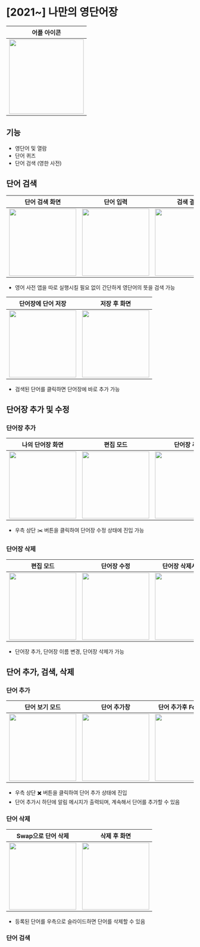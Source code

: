 # [2021~] 나만의 영단어장

|어플 아이콘|
|:---:|
|<img src="https://user-images.githubusercontent.com/39405316/119695447-2413b380-be89-11eb-8a02-ee2eca9ed9ba.png" width=200>|  

## 기능
* 영단어 및 열람
* 단어 퀴즈
* 단어 검색 (영한 사전)  

## 단어 검색
|단어 검색 화면|단어 입력|검색 결과|
|:---:|:---:|:---:|
|<img src="https://user-images.githubusercontent.com/39405316/176627711-a16a363c-da2a-4d4b-a12e-68c9b399f1b2.png" width=180>|<img src="https://user-images.githubusercontent.com/39405316/176627740-bbbb9db8-ecee-473a-afc5-426a8f6e3cfc.png" width=180>|<img src="https://user-images.githubusercontent.com/39405316/176623908-34b1102a-37cf-4b0e-b9b0-f022177b21fc.png" width=180>|

+ 영어 사전 앱을 따로 실행시킬 필요 없이 간단하게 영단어의 뜻을 검색 가능   

|단어장에 단어 저장|저장 후 화면|
|:---:|:---:|
|<img src="https://user-images.githubusercontent.com/39405316/176632222-999ae250-b44b-43f7-9cc9-8b51b39dfb1d.png" width=180>|<img src="https://user-images.githubusercontent.com/39405316/176632213-1e16f912-e32c-4a12-9b07-d9d40b037b26.png" width=180>|

+ 검색된 단어를 클릭하면 단어장에 바로 추가 가능  

## 단어장 추가 및 수정
### 단어장 추가
|나의 단어장 화면|편집 모드|단어장 추가|추가된 단어장|
|:---:|:---:|:---:|:---:|
|<img src="https://user-images.githubusercontent.com/39405316/176629594-28efb3d1-15fd-4f41-a6f4-b97d80a82c84.png" width=180>|<img src="https://user-images.githubusercontent.com/39405316/176629613-ce4f37c1-6874-4da6-8851-462652a227de.png" width=180>|<img src="https://user-images.githubusercontent.com/39405316/176630393-39a8757c-19f7-4203-b89f-121caf6dcf5e.png" width=180>|<img src="https://user-images.githubusercontent.com/39405316/176629631-1bbf51d0-8f20-4d84-ba2f-337f34768f61.png" width=180>|

+ 우측 상단 ✂️ 버튼을 클릭하여 단어장 수정 상태에 진입 가능  

### 단어장 삭제
|편집 모드|단어장 수정|단어장 삭제시 경고문|
|:---:|:---:|:---:|
|<img src="https://user-images.githubusercontent.com/39405316/176629631-1bbf51d0-8f20-4d84-ba2f-337f34768f61.png" width=180>|<img src="https://user-images.githubusercontent.com/39405316/176630687-58be9728-f9b0-4169-a946-c5d5d71d47b0.png" width=180>|<img src="https://user-images.githubusercontent.com/39405316/176629667-40b8acbe-afc5-4725-a7b5-b8d0e822c05d.png" width=180>|

+ 단어장 추가, 단어장 이름 변경, 단어장 삭제가 가능  

## 단어 추가, 검색, 삭제
### 단어 추가
|단어 보기 모드|단어 추가창|단어 추가후 Focus 유지|
|:---:|:---:|:---:|
|<img src="https://user-images.githubusercontent.com/39405316/176634332-f50eddda-4fd4-4036-87ef-28e996723487.png" width=180>|<img src="https://user-images.githubusercontent.com/39405316/176634375-bff4ed3e-ca30-4eb8-9195-2cad687272ae.png" width=180>|<img src="https://user-images.githubusercontent.com/39405316/176634414-86390c17-d5b0-4963-bfeb-c698ca0e2cf8.png" width=180>|

+ 우측 상단 ✖️ 버튼을 클릭하여 단어 추가 상태에 진입
+ 단어 추가시 하단에 알림 메시지가 출력되며, 계속해서 단어를 추가할 수 있음

### 단어 삭제
|Swap으로 단어 삭제|삭제 후 화면|
|:---:|:---:|
|<img src="https://user-images.githubusercontent.com/39405316/176634421-d555f242-2ee8-4ab5-8695-8e5cfeb4e0f6.png" width=180>|<img src="https://user-images.githubusercontent.com/39405316/176634431-156b228b-b328-43b4-a14e-9ec8bb51d5ee.png" width=180>|

+ 등록된 단어를 우측으로 슬라이드하면 단어를 삭제할 수 있음

### 단어 검색
